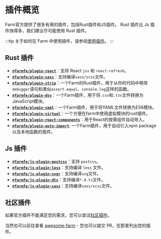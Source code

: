 # 插件概览

Farm官方提供了很多有用的插件，包括Rust插件和JS插件。 Rust 插件比 Js 插件快得多，我们建议尽可能使用 Rust 插件。

:::tip
关于如何在 Farm 中使用插件，请参阅[使用插件](/docs/using-plugins)。
:::

## Rust 插件

* **[`@farmfe/plugin-react`](./react)**：支持 React `jsx` 和 `react-refresh`。
* **[`@farmfe/plugin-sass`](./sass)**：支持编译`sass/scss`文件。
* **[`@farmfe/plugin-strip`](./strip)**：一个Farm的Rust插件，用于从你的代码中移除`debugger`语句和类似`assert.equal`、`console.log`这样的函数。
* **[`@farmfe/plugin-dsv`](./dsv)**：一个Farm插件，用于将`.csv`和`.tsv`文件转换为JavaScript模块。
* **[`@farmfe/plugin-yaml`](./yaml)**：一个Farm插件，用于将YAML文件转换为ES6模块。
* **[`@farmfe/plugin-virtual`](./virtual)**：一个方便在farm中使用虚拟模块的rust插件。
* **[`@farmfe/plugin-react-components`](./react-components)**：用于React的按需组件自动导入。
* **[`@farmfe/plugin-auto-import`](./auto-import)**: 一个Farm插件，用于自动引入npm package以及本地函数的插件。

## Js 插件

* **[`@farmfe/js-plugin-postcss`](./js-postcss)**：支持 `postcss`。
* **[`@farmfe/js-plugin-less`](./js-less)**：支持编译 `less` 文件。
* **[`@farmfe/js-plugin-svgr`](./js-svgr)**：支持编译`svg`文件。
* **[`@farmfe/js-plugin-dts`](./js-dts)**：支持编译`*.d.ts`文件。
* **[`@farmfe/js-plugin-sass`](./js-sass)**：支持编译`sass/scss`文件。

## 社区插件

如果官方插件不能满足您的需求，您可以尝试[社区插件](../community-plugins)。

当然也可以前往查看 [awesome-farm](https://github.com/farm-fe/awesome-farm) - 您也可以提交 PR，在那里列出您的插件。

